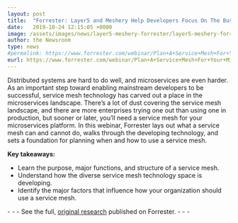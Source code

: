 ```yaml
---
layout: post
title:  "Forrester: Layer5 and Meshery Help Developers Focus On The Business"
date:   2019-10-24 12:15:05 +0000
image: /assets/images/news/layer5-meshery-forrester/layer5-meshery-forrester.png
author: the Newsroom
type: news
#permalink: https://www.forrester.com/webinar/Plan+A+Service+Mesh+For+Your+Microservices+Future/-/E-WEB29705
eurl: https://www.forrester.com/webinar/Plan+A+Service+Mesh+For+Your+Microservices+Future/-/E-WEB29705
---
```

Distributed systems are hard to do well, and microservices are even harder. As an important step toward enabling mainstream developers to be successful, service mesh technology has carved out a place in the microservices landscape. There’s a lot of dust covering the service mesh landscape, and there are more enterprises trying one out than using one in production, but sooner or later, you’ll need a service mesh for your microservices platform. In this webinar, Forrester lays out what a service mesh can and cannot do, walks through the developing technology, and sets a foundation for planning when and how to use a service mesh.

**Key takeaways:**

- Learn the purpose, major functions, and structure of a service mesh.
- Understand how the diverse service mesh technology space is developing.
- Identify the major factors that influence how your organization should use a service mesh.

<p class="center">
-
-
- See the full, <a href="https://www.forrester.com/webinar/Plan+A+Service+Mesh+For+Your+Microservices+Future/-/E-WEB29705">original research</a> published on Forrester.
-
-
-
</p>